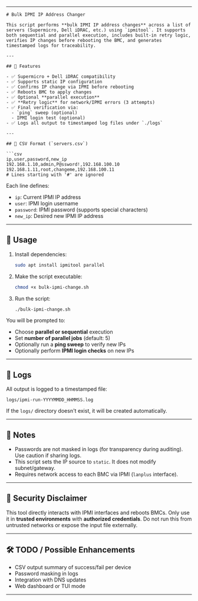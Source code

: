 

---

```Discription
# Bulk IPMI IP Address Changer

This script performs **bulk IPMI IP address changes** across a list of servers (Supermicro, Dell iDRAC, etc.) using `ipmitool`. It supports both sequential and parallel execution, includes built-in retry logic, verifies IP changes before rebooting the BMC, and generates timestamped logs for traceability.

---

## 📄 Features

- ✅ Supermicro + Dell iDRAC compatibility
- ✅ Supports static IP configuration
- ✅ Confirms IP change via IPMI before rebooting
- ✅ Reboots BMC to apply changes
- ✅ Optional **parallel execution**
- ✅ **Retry logic** for network/IPMI errors (3 attempts)
- ✅ Final verification via:
  - `ping` sweep (optional)
  - IPMI login test (optional)
- ✅ Logs all output to timestamped log files under `./logs`

---

## 🧾 CSV Format (`servers.csv`)

```csv
ip,user,password,new_ip
192.168.1.10,admin,P@ssword!,192.168.100.10
192.168.1.11,root,changeme,192.168.100.11
# Lines starting with '#' are ignored
```

Each line defines:

- `ip`: Current IPMI IP address
- `user`: IPMI login username
- `password`: IPMI password (supports special characters)
- `new_ip`: Desired new IPMI IP address

---

## 🚀 Usage

1. Install dependencies:

    ```bash
    sudo apt install ipmitool parallel
    ```

2. Make the script executable:

    ```bash
    chmod +x bulk-ipmi-change.sh
    ```

3. Run the script:

    ```bash
    ./bulk-ipmi-change.sh
    ```

You will be prompted to:

- Choose **parallel or sequential** execution
- Set **number of parallel jobs** (default: 5)
- Optionally run a **ping sweep** to verify new IPs
- Optionally perform **IPMI login checks** on new IPs

---

## 📁 Logs

All output is logged to a timestamped file:

```
logs/ipmi-run-YYYYMMDD_HHMMSS.log
```

If the `logs/` directory doesn't exist, it will be created automatically.

---

## 📌 Notes

- Passwords are not masked in logs (for transparency during auditing). Use caution if sharing logs.
- This script sets the IP source to `static`. It does not modify subnet/gateway.
- Requires network access to each BMC via IPMI (`lanplus` interface).

---

## 🔐 Security Disclaimer

This tool directly interacts with IPMI interfaces and reboots BMCs. Only use it in **trusted environments** with **authorized credentials**. Do not run this from untrusted networks or expose the input file externally.

---

## 🛠️ TODO / Possible Enhancements

- CSV output summary of success/fail per device
- Password masking in logs
- Integration with DNS updates
- Web dashboard or TUI mode

---
